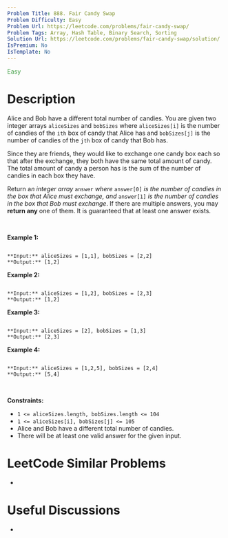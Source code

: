 ```yaml
---
Problem Title: 888. Fair Candy Swap
Problem Difficulty: Easy
Problem Url: https://leetcode.com/problems/fair-candy-swap/
Problem Tags: Array, Hash Table, Binary Search, Sorting
Solution Url: https://leetcode.com/problems/fair-candy-swap/solution/
IsPremium: No
IsTemplate: No
---
```


<span style="color: rgb(67, 160, 71);">Easy</span>

# Description

Alice and Bob have a different total number of candies. You are given two integer arrays `aliceSizes` and `bobSizes` where `aliceSizes[i]` is the number of candies of the `ith` box of candy that Alice has and `bobSizes[j]` is the number of candies of the `jth` box of candy that Bob has.


Since they are friends, they would like to exchange one candy box each so that after the exchange, they both have the same total amount of candy. The total amount of candy a person has is the sum of the number of candies in each box they have.


Return a*n integer array* `answer` *where* `answer[0]` *is the number of candies in the box that Alice must exchange, and* `answer[1]` *is the number of candies in the box that Bob must exchange*. If there are multiple answers, you may **return any** one of them. It is guaranteed that at least one answer exists.


 


**Example 1:**



```

**Input:** aliceSizes = [1,1], bobSizes = [2,2]
**Output:** [1,2]

```

**Example 2:**



```

**Input:** aliceSizes = [1,2], bobSizes = [2,3]
**Output:** [1,2]

```

**Example 3:**



```

**Input:** aliceSizes = [2], bobSizes = [1,3]
**Output:** [2,3]

```

**Example 4:**



```

**Input:** aliceSizes = [1,2,5], bobSizes = [2,4]
**Output:** [5,4]

```

 


**Constraints:**


* `1 <= aliceSizes.length, bobSizes.length <= 104`
* `1 <= aliceSizes[i], bobSizes[j] <= 105`
* Alice and Bob have a different total number of candies.
* There will be at least one valid answer for the given input.




# LeetCode Similar Problems

- []()

# Useful Discussions

- []()
